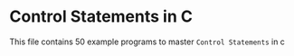 # Control Statements in C

This file contains 50 example programs to master `Control Statements` in c
